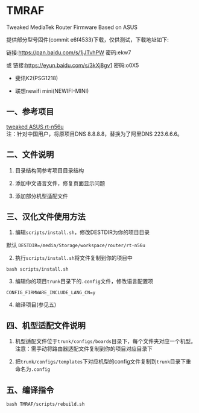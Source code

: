# TMRAF
Tweaked MediaTek Router Firmware Based on ASUS

提供部分型号固件(commit e6f4533)下载，仅供测试，下载地址如下:

链接:https://pan.baidu.com/s/1jJTvhPW 密码:ekw7

或 链接:https://eyun.baidu.com/s/3kXj8gv1 密码:o0X5

- 斐讯K2(PSG1218)

- 联想newifi mini(NEWIFI-MINI)

## 一、参考项目
[tweaked ASUS rt-n56u](https://bitbucket.org/padavan/rt-n56u)  
注：针对中国用户，将原项目DNS 8.8.8.8，替换为了阿里DNS 223.6.6.6。

## 二、文件说明

1. 目录结构同参考项目目录结构

2. 添加中文语言文件，修复页面显示问题

3. 添加部分机型适配文件

## 三、汉化文件使用方法

1. 编辑`scripts/install.sh`，修改DESTDIR为你的项目目录

默认 `DESTDIR=/media/Storage/workspace/router/rt-n56u`

2. 执行`scripts/install.sh`将文件复制到你的项目中

`bash scripts/install.sh`

3. 编辑你的项目`trunk`目录下的`.config`文件，修改语言配置项

`CONFIG_FIRMWARE_INCLUDE_LANG_CN=y`

4. 编译项目(参见五)

## 四、机型适配文件说明

1. 机型适配文件位于`trunk/configs/boards`目录下，每个文件夹对应一个机型。
注意：需手动将路由器适配文件复制到你的项目对应目录下

2. 把`trunk/configs/templates`下对应机型的config文件复制到`trunk`目录下重命名为`.config`

## 五、编译指令

`bash TMRAF/scripts/rebuild.sh`
